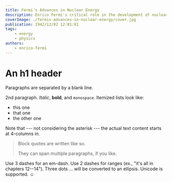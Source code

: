 ```yaml
---
title: Fermi's Advances in Nuclear Energy
description: Enrico Fermi's critical role in the development of nuclear energy and its uses.
coverImage: ./fermis-advances-in-nuclear-energy/cover.jpg
publication: 1942/12/02 12:01:01
tags: 
    - energy
    - physics
authors: 
    - enrico-fermi
---
```




# An h1 header

Paragraphs are separated by a blank line.

2nd paragraph. *Italic*, **bold**, and `monospace`. Itemized lists
look like:

  * this one
  * that one
  * the other one

Note that --- not considering the asterisk --- the actual text
content starts at 4-columns in.

> Block quotes are
> written like so.
>
> They can span multiple paragraphs,
> if you like.

Use 3 dashes for an em-dash. Use 2 dashes for ranges (ex., "it's all
in chapters 12--14"). Three dots ... will be converted to an ellipsis.
Unicode is supported. ☺
